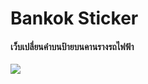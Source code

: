 # Bankok Sticker

#### เว็บเปลี่ยนคำบนป้ายบนคานรางรถไฟฟ้า

![](https://github.com/sapondanaisriwan/bangkok-sticker/assets/64634605/301684bb-63a5-4735-ac8d-7dbd7daa1154)